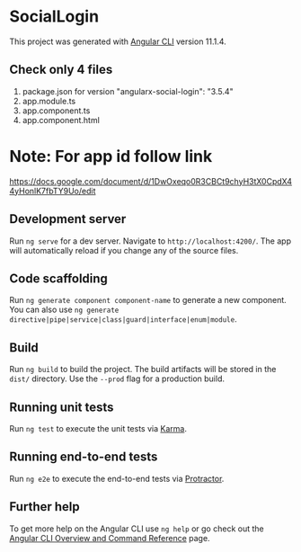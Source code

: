 # SocialLogin

This project was generated with [Angular CLI](https://github.com/angular/angular-cli) version 11.1.4.

## Check only 4 files 
1. package.json for version "angularx-social-login": "3.5.4"
2. app.module.ts 
3. app.component.ts
4. app.component.html
# Note: For app id follow link 
https://docs.google.com/document/d/1DwOxeqo0R3CBCt9chyH3tX0CpdX44yHonlK7fbTY9Uo/edit


## Development server

Run `ng serve` for a dev server. Navigate to `http://localhost:4200/`. The app will automatically reload if you change any of the source files.

## Code scaffolding

Run `ng generate component component-name` to generate a new component. You can also use `ng generate directive|pipe|service|class|guard|interface|enum|module`.

## Build

Run `ng build` to build the project. The build artifacts will be stored in the `dist/` directory. Use the `--prod` flag for a production build.

## Running unit tests

Run `ng test` to execute the unit tests via [Karma](https://karma-runner.github.io).

## Running end-to-end tests

Run `ng e2e` to execute the end-to-end tests via [Protractor](http://www.protractortest.org/).

## Further help

To get more help on the Angular CLI use `ng help` or go check out the [Angular CLI Overview and Command Reference](https://angular.io/cli) page.
